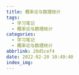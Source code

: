 ```yaml
---
title: 概率论与数理统计
tags:
  - 学习笔记
  - 概率论与数理统计
categories:
  - 学习笔记
  - 概率论与数理统计
abbrlink: 28d5cef4
date: 2022-02-20 10:49:40
index_img:
---
```


